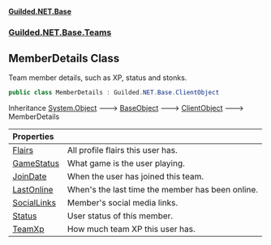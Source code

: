 
#### [Guilded.NET.Base](index 'index')
### [Guilded.NET.Base.Teams](index#Guilded_NET_Base_Teams 'Guilded.NET.Base.Teams')
## MemberDetails Class
Team member details, such as XP, status and stonks.  
```csharp
public class MemberDetails : Guilded.NET.Base.ClientObject
```

Inheritance [System.Object](https://docs.microsoft.com/en-us/dotnet/api/System.Object 'System.Object') &#129106; [BaseObject](BaseObject 'Guilded.NET.Base.BaseObject') &#129106; [ClientObject](ClientObject 'Guilded.NET.Base.ClientObject') &#129106; MemberDetails  

| Properties | |
| :--- | :--- |
| [Flairs](MemberDetails_Flairs 'Guilded.NET.Base.Teams.MemberDetails.Flairs') | All profile flairs this user has.<br/> |
| [GameStatus](MemberDetails_GameStatus 'Guilded.NET.Base.Teams.MemberDetails.GameStatus') | What game is the user playing.<br/> |
| [JoinDate](MemberDetails_JoinDate 'Guilded.NET.Base.Teams.MemberDetails.JoinDate') | When the user has joined this team.<br/> |
| [LastOnline](MemberDetails_LastOnline 'Guilded.NET.Base.Teams.MemberDetails.LastOnline') | When's the last time the member has been online.<br/> |
| [SocialLinks](MemberDetails_SocialLinks 'Guilded.NET.Base.Teams.MemberDetails.SocialLinks') | Member's social media links.<br/> |
| [Status](MemberDetails_Status 'Guilded.NET.Base.Teams.MemberDetails.Status') | User status of this member.<br/> |
| [TeamXp](MemberDetails_TeamXp 'Guilded.NET.Base.Teams.MemberDetails.TeamXp') | How much team XP this user has.<br/> |
